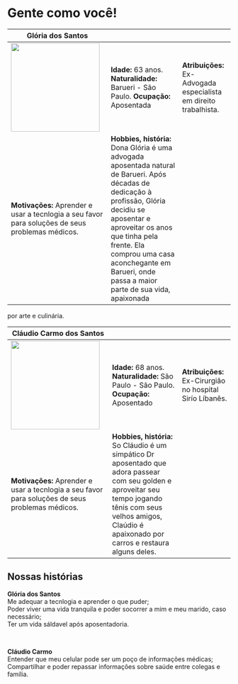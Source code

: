 # Gente como você!

|**Glória dos Santos**|           |                             | 
|-------------------|-----------|-----------------------------|
<img src="https://github.com/ICEI-PUC-Minas-PPC-CC/ppc-cc-2023-2-ment2-manha-mhealth/assets/142806691/63780299-a6e6-404f-8974-f0ab6454bfc3" width="200" height="200"/>|**Idade:** 63 anos. **Naturalidade:** Barueri - São Paulo. **Ocupação:** Aposentada |**Atribuições:** Ex-Advogada especialista em direito trabalhista.
|**Motivações:** Aprender e usar a tecnlogia a seu favor para soluções de seus problemas médicos.   |**Hobbies, história:** Dona Glória é uma advogada aposentada natural de Barueri. Após décadas de dedicação à profissão, Glória decidiu se aposentar e aproveitar os anos que tinha pela frente. Ela comprou uma casa aconchegante em Barueri, onde passa a maior parte de sua vida, apaixonada
por arte e culinária.




|**Cláudio Carmo dos Santos**|           |                             | 
|-------------------|-----------|-----------------------------|
<img src="https://github.com/ICEI-PUC-Minas-PPC-CC/ppc-cc-2023-2-ment2-manha-mhealth/assets/142806691/f54251c1-e54d-45d3-a52e-356591b2fdda" width="200" height="200"/>|**Idade:** 68 anos. **Naturalidade:** São Paulo - São Paulo. **Ocupação:** Aposentado|**Atribuições:** Ex-Cirurgião no hospital Sirío Líbanês.
|**Motivações:** Aprender e usar a tecnlogia a seu favor para soluções de seus problemas médicos.   |**Hobbies, história:**  So Cláudio é um simpático Dr aposentado que adora passear com seu golden e aproveitar seu tempo jogando tênis com seus velhos amigos, Claúdio é apaixonado por carros e restaura alguns deles.


>


## Nossas histórias             

__Glória dos Santos__ <br> Me adequar a tecnlogia e aprender o que puder; <br> Poder viver uma vida tranquila e poder socorrer a mim e meu marido, caso necessário; <br> Ter um vida sáldavel após aposentadoria.

<br>

__Cláudio Carmo__ <br> Entender que meu celular pode ser um poço de informações médicas; <br> Compartilhar e poder repassar informações sobre saúde entre colegas e família. 
